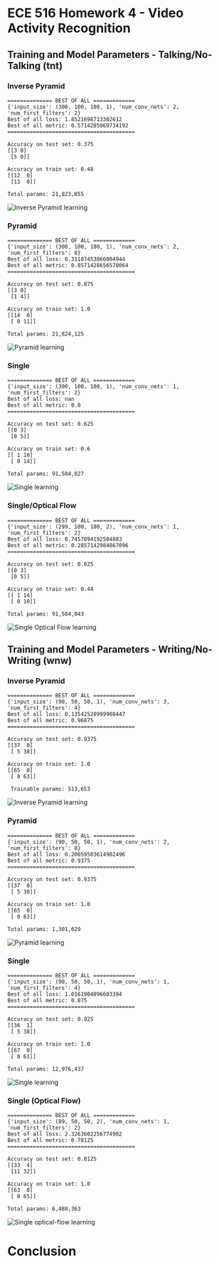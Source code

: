 # ECE 516 Homework 4 - Video Activity Recognition

## Training and Model Parameters - Talking/No-Talking (tnt)

### Inverse Pyramid
```
============== BEST OF ALL =============
{'input_size': (300, 100, 100, 1), 'num_conv_nets': 2, 'num_first_filters': 2}
Best of all loss: 1.8521698713302612
Best of all metric: 0.5714285969734192
========================================

Accuracy on test set: 0.375
[[3 0]
 [5 0]]

Accuracy on train set: 0.48
[[12  0]
 [13  0]]

Total params: 21,823,855
```
![Inverse Pyramid learning](best_model_tnt_invpyramid.h5.png)

### Pyramid
```
============== BEST OF ALL =============
{'input_size': (300, 100, 100, 1), 'num_conv_nets': 2, 'num_first_filters': 8}
Best of all loss: 0.31187453866004944
Best of all metric: 0.8571428656578064
========================================

Accuracy on test set: 0.875
[[3 0]
 [1 4]]

Accuracy on train set: 1.0
[[14  0]
 [ 0 11]]
 
Total params: 21,824,125
```
![Pyramid learning](best_model_tnt_pyramid.h5.png)

### Single
```
============== BEST OF ALL =============
{'input_size': (300, 100, 100, 1), 'num_conv_nets': 1, 'num_first_filters': 2}
Best of all loss: nan
Best of all metric: 0.0
========================================

Accuracy on test set: 0.625
[[0 3]
 [0 5]]

Accuracy on train set: 0.6
[[ 1 10]
 [ 0 14]]

Total params: 91,584,027
```
![Single learning](best_model_tnt_single.h5.png)

### Single/Optical Flow
```
============== BEST OF ALL =============
{'input_size': (299, 100, 100, 2), 'num_conv_nets': 1, 'num_first_filters': 2}
Best of all loss: 0.7457094192504883
Best of all metric: 0.2857142984867096
========================================

Accuracy on test set: 0.625
[[0 3]
 [0 5]]

Accuracy on train set: 0.44
[[ 1 14]
 [ 0 10]]

Total params: 91,584,043
```
![Single Optical Flow learning](best_model_tnt_single_of.h5.png)

## Training and Model Parameters - Writing/No-Writing (wnw)

### Inverse Pyramid
```
============== BEST OF ALL =============
{'input_size': (90, 50, 50, 1), 'num_conv_nets': 3, 'num_first_filters': 4}
Best of all loss: 0.13542520999908447
Best of all metric: 0.96875
========================================

Accuracy on test set: 0.9375
[[37  0]
 [ 5 38]]

Accuracy on train set: 1.0
[[65  0]
 [ 0 63]]
 
 Trainable params: 513,653
```
![Inverse Pyramid learning](best_model_wnw_invpyramid.h5.png)

### Pyramid
```
============== BEST OF ALL =============
{'input_size': (90, 50, 50, 1), 'num_conv_nets': 2, 'num_first_filters': 8}
Best of all loss: 0.20059503614902496
Best of all metric: 0.9375
========================================

Accuracy on test set: 0.9375
[[37  0]
 [ 5 38]]

Accuracy on train set: 1.0
[[65  0]
 [ 0 63]]

Total params: 1,301,629
```
![Pyramid learning](best_model_wnw_pyramid.h5.png)

### Single
```
============== BEST OF ALL =============
{'input_size': (90, 50, 50, 1), 'num_conv_nets': 1, 'num_first_filters': 4}
Best of all loss: 1.0161904096603394
Best of all metric: 0.875
========================================

Accuracy on test set: 0.925
[[36  1]
 [ 5 38]]

Accuracy on train set: 1.0
[[67  0]
 [ 0 61]]

Total params: 12,976,437
```
![Single learning](best_model_wnw_single.h5.png)

### Single (Optical Flow)
```
============== BEST OF ALL =============
{'input_size': (89, 50, 50, 2), 'num_conv_nets': 1, 'num_first_filters': 2}
Best of all loss: 2.3263602256774902
Best of all metric: 0.78125
========================================

Accuracy on test set: 0.8125
[[33  4]
 [11 32]]

Accuracy on train set: 1.0
[[63  0]
 [ 0 65]]
 
Total params: 6,488,363
```
![Single optical-flow learning](best_model_wnw_single_of.h5.png)


# Conclusion

